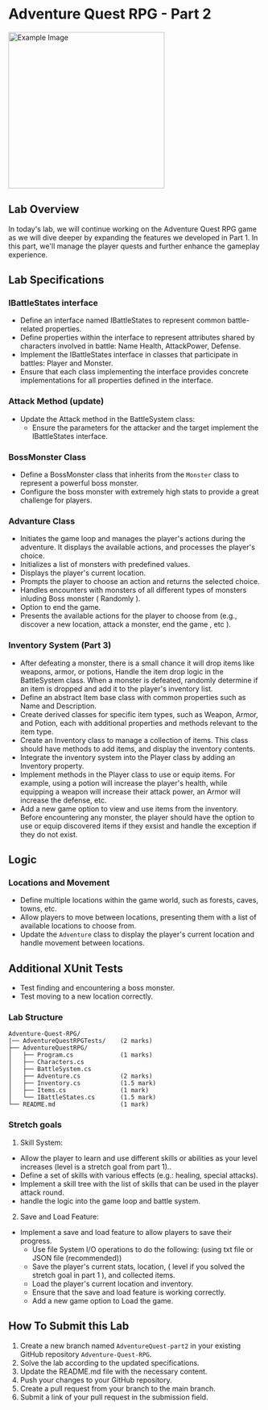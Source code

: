 # Adventure Quest RPG - Part 2
<img src="https://media.moddb.com/cache/images/games/1/22/21736/thumb_620x2000/MCN_DEATH.gif" alt="Example Image" width="310"/>

## Lab Overview
In today's lab, we will continue working on the Adventure Quest RPG game as we will dive deeper by expanding the features we developed in Part 1. In this part, we'll manage the player quests and further enhance the gameplay experience.

## Lab Specifications

### IBattleStates interface
- Define an interface named IBattleStates to represent common battle-related properties.
- Define properties within the interface to represent attributes shared by characters involved in battle: Name Health, AttackPower, Defense.
- Implement the IBattleStates interface in classes that participate in battles: Player and Monster.
- Ensure that each class implementing the interface provides concrete implementations for all properties defined in the interface.

### Attack Method (update)
- Update the Attack method in the BattleSystem class:
  - Ensure the parameters for the attacker and the target implement the IBattleStates interface.

### BossMonster Class
- Define a BossMonster class that inherits from the `Monster` class to represent a powerful boss monster.
- Configure the boss monster with extremely high stats to provide a great challenge for players.

### Advanture Class
- Initiates the game loop and manages the player's actions during the adventure. It displays the available actions, and processes the player's choice.
- Initializes a list of monsters with predefined values.
- Displays the player's current location.
- Prompts the player to choose an action and returns the selected choice.
- Handles encounters with monsters of all different types of monsters inluding Boss monster ( Randomly ).
- Option to end the game.
- Presents the available actions for the player to choose from  (e.g., discover a new location, attack a monster, end the game , etc ).

### Inventory System (Part 3)
- After defeating a monster, there is a small chance it will drop items like weapons, armor, or potions, Handle the item drop logic in the BattleSystem class. When a monster is defeated, randomly determine if an item is dropped and add it to the player's inventory list.
- Define an abstract Item base class with common properties such as Name and Description.
- Create derived classes for specific item types, such as Weapon, Armor, and Potion, each with additional properties and methods relevant to the item type.
- Create an Inventory class to manage a collection of items. This class should have methods to add items, and display the inventory contents.
- Integrate the inventory system into the Player class by adding an Inventory property.
- Implement methods in the Player class to use or equip items. For example, using a potion will increase the player's health, while equipping a weapon will increase their attack power, an Armor will increase the defense, etc.
- Add a new game option to view and use items from the inventory. Before encountering any monster, the player should have the option to use or equip discovered items if they exsist and handle the exception if they do not exist.

## Logic
### Locations and Movement
- Define multiple locations within the game world, such as forests, caves, towns, etc.
- Allow players to move between locations, presenting them with a list of available locations to choose from.
- Update the `Adventure` class to display the player's current location and handle movement between locations.

## Additional XUnit Tests  
- Test finding and encountering a boss monster.
- Test moving to a new location correctly.

### Lab Structure
```
Adventure-Quest-RPG/
|── AdventureQuestRPGTests/    (2 marks)
├── AdventureQuestRPG/
│   ├── Program.cs             (1 marks)
│   ├── Characters.cs             
│   ├── BattleSystem.cs        
│   ├── Adventure.cs           (2 marks)
│   ├── Inventory.cs           (1.5 mark)
│   ├── Items.cs               (1 mark)
│   └── IBattleStates.cs       (1.5 mark)
└── README.md                  (1 mark)
```

### Stretch goals
1. Skill System:
  - Allow the player to learn and use different skills or abilities as your level increases (level is a stretch goal from part 1)..
  - Define a set of skills with various effects (e.g.: healing, special attacks).
  - Implement a skill tree with the list of skills that can be used in the player attack round.
  - handle the logic into the game loop and battle system.

2. Save and Load Feature:
  - Implement a save and load feature to allow players to save their progress.
    - Use file System I/O operations to do the following: (using txt file or JSON file (recommended))
    - Save the player's current stats, location, ( level if you solved the stretch goal in part 1 ), and collected items.
    - Load the player's current location and inventory.
    - Ensure that the save and load feature is working correctly.
    - Add a new game option to Load the game.

## How To Submit this Lab
1. Create a new branch named `AdventureQuest-part2` in your existing GitHub repository `Adventure-Quest-RPG`.
2. Solve the lab according to the updated specifications.
3. Update the README.md file with the necessary content.
4. Push your changes to your GitHub repository.
5. Create a pull request from your branch to the main branch.
6. Submit a link of your pull request in the submission field.

